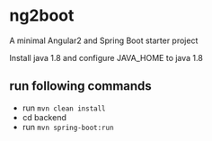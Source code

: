 # ng2boot
A minimal Angular2 and Spring Boot starter project

Install java 1.8 and configure JAVA_HOME to java 1.8 

## run following commands
* run `mvn clean install`
* cd backend
* run `mvn spring-boot:run`

